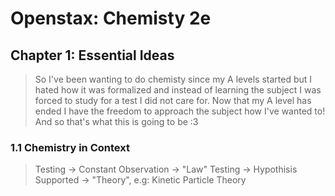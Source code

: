 # Openstax: Chemisty 2e
## Chapter 1: Essential Ideas

> So I've been wanting to do chemisty since my A levels started but I hated how it was formalized and instead of learning the subject I was forced to study for a test I did not care for. Now that my A level has ended I have the freedom to approach the subject how I've wanted to! And so that's what this is going to be :3

### 1.1 Chemistry in Context
> Testing -> Constant Observation -> "Law"
> Testing -> Hypothisis Supported -> "Theory", e.g: Kinetic Particle Theory